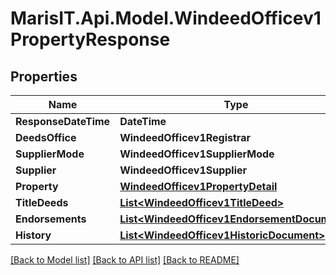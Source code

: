 
# MarisIT.Api.Model.WindeedOfficev1PropertyResponse

## Properties

Name | Type | Description | Notes
------------ | ------------- | ------------- | -------------
**ResponseDateTime** | **DateTime** |  | [optional] 
**DeedsOffice** | **WindeedOfficev1Registrar** |  | [optional] 
**SupplierMode** | **WindeedOfficev1SupplierMode** |  | [optional] 
**Supplier** | **WindeedOfficev1Supplier** |  | [optional] 
**Property** | [**WindeedOfficev1PropertyDetail**](WindeedOfficev1PropertyDetail.md) |  | [optional] 
**TitleDeeds** | [**List&lt;WindeedOfficev1TitleDeed&gt;**](WindeedOfficev1TitleDeed.md) |  | [optional] 
**Endorsements** | [**List&lt;WindeedOfficev1EndorsementDocument&gt;**](WindeedOfficev1EndorsementDocument.md) |  | [optional] 
**History** | [**List&lt;WindeedOfficev1HistoricDocument&gt;**](WindeedOfficev1HistoricDocument.md) |  | [optional] 

[[Back to Model list]](../README.md#documentation-for-models)
[[Back to API list]](../README.md#documentation-for-api-endpoints)
[[Back to README]](../README.md)

